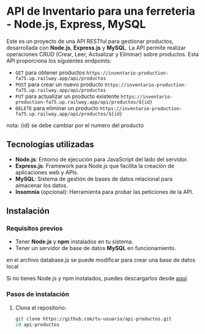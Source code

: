 # API de Inventario para una ferreteria - Node.js, Express, MySQL

Este es un proyecto de una API RESTful para gestionar productos, desarrollada con **Node.js**, **Express.js** y **MySQL**. La API permite realizar operaciones CRUD (Crear, Leer, Actualizar y Eliminar) sobre productos. Esta API proporciona los siguientes endpoints:

- `GET` para obtener productos  `https://inventario-production-fa75.up.railway.app/api/productos`
- `POST` para crear un nuevo producto `https://inventario-production-fa75.up.railway.app/api/productos`
- `PUT` para actualizar un producto existente `https://inventario-production-fa75.up.railway.app/api/productos/${id}`
- `DELETE` para eliminar un producto `https://inventario-production-fa75.up.railway.app/api/productos/${id}`

nota: {id} se debe cambiar por el numero del producto


## Tecnologías utilizadas

- **Node.js**: Entorno de ejecución para JavaScript del lado del servidor.
- **Express.js**: Framework para Node.js que facilita la creación de aplicaciones web y APIs.
- **MySQL**: Sistema de gestión de bases de datos relacional para almacenar los datos.
- **Insomnia** (opcional): Herramienta para probar las peticiones de la API.

## Instalación

### Requisitos previos

- Tener **Node.js** y **npm** instalados en tu sistema.
- Tener un servidor de base de datos **MySQL** en funcionamiento.

en el archivo database.js se puede modificar para crear una base de datos local
  
Si no tienes Node.js y npm instalados, puedes descargarlos desde [aquí](https://nodejs.org).

### Pasos de instalación

1. Clona el repositorio:

   ```bash
   git clone https://github.com/tu-usuario/api-productos.git
   cd api-productos
